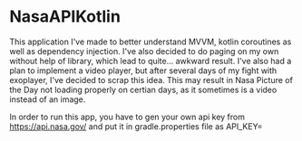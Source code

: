 # NasaAPIKotlin

This application I've made to better understand MVVM, kotlin coroutines as well as dependency injection. 
I've also decided to do paging on my own without help of library, which lead to quite... awkward result.
I've also had a plan to implement a video player, but after several days of my fight with exoplayer, I've decided to scrap this idea.
This may result in Nasa Picture of the Day not loading properly on certian days, as it sometimes is a video instead of an image.

In order to run this app, you have to gen your own api key from https://api.nasa.gov/ and put it in gradle.properties file as API_KEY=
